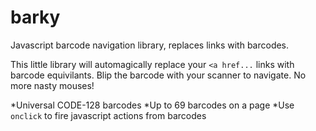 barky
=====

Javascript barcode navigation library, replaces links with barcodes.

This little library will automagically replace your ```<a href...``` links with barcode equivilants. 
Blip the barcode with your scanner to navigate. 
No more nasty mouses!

*Universal CODE-128 barcodes
*Up to 69 barcodes on a page
*Use ```onclick``` to fire javascript actions from barcodes
